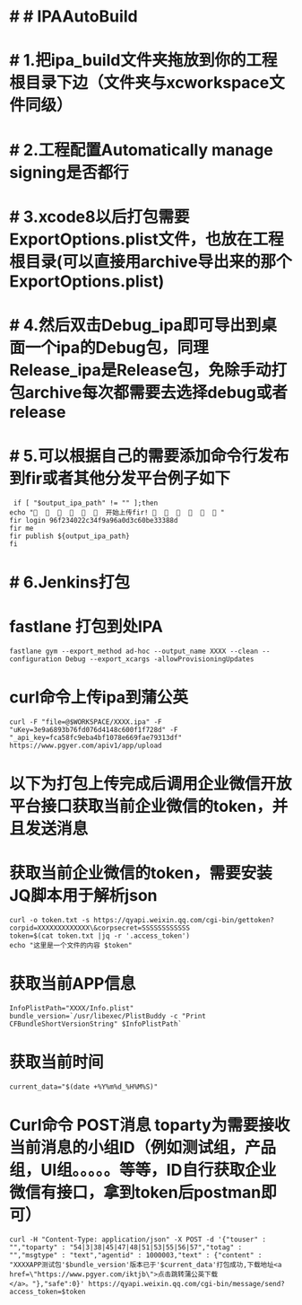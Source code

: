 # # # IPAAutoBuild
# # 1.把ipa_build文件夹拖放到你的工程根目录下边（文件夹与xcworkspace文件同级）
# # 2.工程配置Automatically manage signing是否都行
# # 3.xcode8以后打包需要ExportOptions.plist文件，也放在工程根目录(可以直接用archive导出来的那个ExportOptions.plist)
# # 4.然后双击Debug_ipa即可导出到桌面一个ipa的Debug包，同理Release_ipa是Release包，免除手动打包archive每次都需要去选择debug或者release
# # 5.可以根据自己的需要添加命令行发布到fir或者其他分发平台例子如下
```objc
 if [ "$output_ipa_path" != "" ];then
echo "🎉  🎉  🎉  🎉  🎉  🎉  开始上传fir! 🎉  🎉  🎉  🎉  🎉  🎉 "
fir login 96f234022c34f9a96a0d3c60be33388d
fir me
fir publish ${output_ipa_path} 
fi
```

# # 6.Jenkins打包
# fastlane 打包到处IPA
```
fastlane gym --export_method ad-hoc --output_name XXXX --clean --configuration Debug --export_xcargs -allowProvisioningUpdates
```
# curl命令上传ipa到蒲公英
```
curl -F "file=@$WORKSPACE/XXXX.ipa" -F "uKey=3e9a6893b76fd076d4148c600f1f728d" -F "_api_key=fca58fc9eba4bf1078e669fae79313df" https://www.pgyer.com/apiv1/app/upload
```
# 以下为打包上传完成后调用企业微信开放平台接口获取当前企业微信的token，并且发送消息

# 获取当前企业微信的token，需要安装JQ脚本用于解析json
```
curl -o token.txt -s https://qyapi.weixin.qq.com/cgi-bin/gettoken?corpid=XXXXXXXXXXXXX\&corpsecret=SSSSSSSSSSSS
token=$(cat token.txt |jq -r '.access_token')
echo "这里是一个文件的内容 $token"
```
# 获取当前APP信息
```
InfoPlistPath="XXXX/Info.plist"
bundle_version=`/usr/libexec/PlistBuddy -c "Print CFBundleShortVersionString" $InfoPlistPath` 
```
# 获取当前时间
```
current_data="$(date +%Y%m%d_%H%M%S)"
```
# Curl命令 POST消息 toparty为需要接收当前消息的小组ID（例如测试组，产品组，UI组。。。。。等等，ID自行获取企业微信有接口，拿到token后postman即可）
```
curl -H "Content-Type: application/json" -X POST -d '{"touser" : "","toparty" : "54|3|38|45|47|48|51|53|55|56|57","totag" : "","msgtype" : "text","agentid" : 1000003,"text" : {"content" : "XXXXAPP测试包'$bundle_version'版本已于'$current_data'打包成功,下载地址<a href=\"https://www.pgyer.com/iktjb\">点击跳转蒲公英下载</a>。"},"safe":0}' https://qyapi.weixin.qq.com/cgi-bin/message/send?access_token=$token
```

